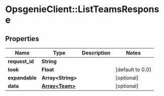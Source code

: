 # OpsgenieClient::ListTeamsResponse

## Properties
Name | Type | Description | Notes
------------ | ------------- | ------------- | -------------
**request_id** | **String** |  | 
**took** | **Float** |  | [default to 0.0]
**expandable** | **Array&lt;String&gt;** |  | [optional] 
**data** | [**Array&lt;Team&gt;**](Team.md) |  | [optional] 


